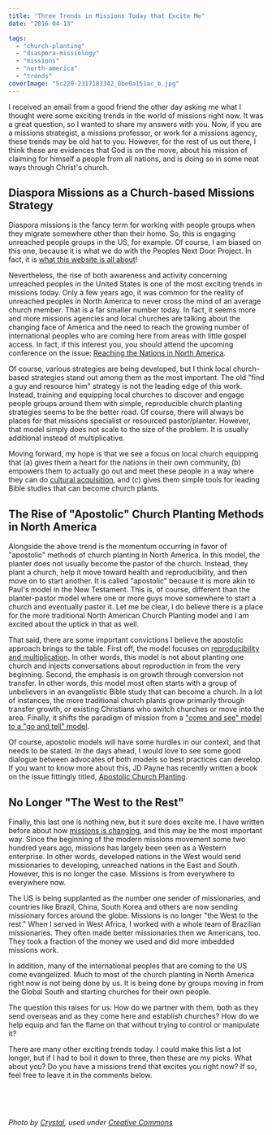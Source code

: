```yaml
---
title: "Three Trends in Missions Today that Excite Me"
date: "2016-04-13"

tags: 
  - "church-planting"
  - "diaspora-missiology"
  - "missions"
  - "north-america"
  - "trends"
coverImage: "5c220-2317183342_0be0a151ac_b.jpg"
---
```


I received an email from a good friend the other day asking me what I thought were some exciting trends in the world of missions right now. It was a great question, so I wanted to share my answers with you. Now, if you are a missions strategist, a missions professor, or work for a missions agency, these trends may be old hat to you. However, for the rest of us out there, I think these are evidences that God is on the move, about his mission of claiming for himself a people from all nations, and is doing so in some neat ways through Christ's church.

## **Diaspora Missions as a Church-based Missions Strategy**

Diaspora missions is the fancy term for working with people groups when they migrate somewhere other than their home. So, this is engaging unreached people groups in the US, for example. Of course, I am biased on this one, because it is what we do with the Peoples Next Door Project. In fact, it is [what this website is all about](http://blog.keelancook.com/2015/08/introducing-the-peoples-next-door-blog.html)!

Nevertheless, the rise of both awareness and activity concerning unreached peoples in the United States is one of the most exciting trends in missions today. Only a few years ago, it was common for the reality of unreached peoples in North America to never cross the mind of an average church member. That is a far smaller number today. In fact, it seems more and more missions agencies and local churches are talking about the changing face of America and the need to reach the growing number of international peoples who are coming here from areas with little gospel access. In fact, if this interest you, you should attend the upcoming conference on the issue: [Reaching the Nations in North America](http://www.ncbaptist.org/index.php?id=1898).

Of course, various strategies are being developed, but I think local church-based strategies stand out among them as the most important. The old "find a guy and resource him" strategy is not the leading edge of this work. Instead, training and equipping local churches to discover and engage people groups around them with simple, reproducible church planting strategies seems to be the better road. Of course, there will always be places for that missions specialist or resourced pastor/planter. However, that model simply does not scale to the size of the problem. It is usually additional instead of multiplicative.

Moving forward, my hope is that we see a focus on local church equipping that (a) gives them a heart for the nations in their own community, (b) empowers them to actually go out and meet these people in a way where they can do [cultural acquisition](http://blog.keelancook.com/tag/cultural-acquisition), and (c) gives them simple tools for leading Bible studies that can become church plants.

## **The Rise of "Apostolic" Church Planting Methods in North America**

Alongside the above trend is the momentum occurring in favor of "apostolic" methods of church planting in North America. In this model, the planter does not usually become the pastor of the church. Instead, they plant a church, help it move toward health and reproducibility, and then move on to start another. It is called "apostolic" because it is more akin to Paul's model in the New Testament. This is, of course, different than the planter-pastor model where one or more guys move somewhere to start a church and eventually pastor it. Let me be clear, I do believe there is a place for the more traditional North American Church Planting model and I am excited about the uptick in that as well.

That said, there are some important convictions I believe the apostolic approach brings to the table. First off, the model focuses on [reproducibility and multiplication](http://blog.keelancook.com/2015/10/a-multiplication-mindset-the-ministry-paradigm-your-church-may-be-missing.html). In other words, this model is not about planting one church and injects conversations about reproduction in from the very beginning. Second, the emphasis is on growth through conversion not transfer. In other words, this model most often starts with a group of unbelievers in an evangelistic Bible study that can become a church. In a lot of instances, the more traditional church plants grow primarily through transfer growth, or existing Christians who switch churches or move into the area. Finally, it shifts the paradigm of mission from a ["come and see" model to a "go and tell" model](http://blog.keelancook.com/2015/10/culture-is-like-an-iceberg-and-that-effects-your-ministry.html).

Of course, apostolic models will have some hurdles in our context, and that needs to be stated. In the days ahead, I would love to see some good dialogue between advocates of both models so best practices can develop. If you want to know more about this, JD Payne has recently written a book on the issue fittingly titled, [Apostolic Church Planting](http://www.amazon.com/gp/product/B017T4FBDU/ref=dp-kindle-redirect?ie=UTF8&btkr=1).

## **No Longer "The West to the Rest"**

Finally, this last one is nothing new, but it sure does excite me. I have written before about how [missions is changing](http://blog.keelancook.com/2015/10/missions-is-changing-and-we-need-to-keep-up.html), and this may be the most important way. Since the beginning of the modern missions movement some two hundred years ago, missions has largely been seen as a Western enterprise. In other words, developed nations in the West would send missionaries to developing, unreached nations in the East and South. However, this is no longer the case. Missions is from everywhere to everywhere now.

The US is being supplanted as the number one sender of missionaries, and countries like Brazil, China, South Korea and others are now sending missionary forces around the globe. Missions is no longer "the West to the rest." When I served in West Africa, I worked with a whole team of Brazilian missionaries. They often made better missionaries then we Americans, too. They took a fraction of the money we used and did more imbedded missions work.

In addition, many of the international peoples that are coming to the US come evangelized. Much to most of the church planting in North America right now is not being done by us. It is being done by groups moving in from the Global South and starting churches for their own people.

The question this raises for us: How do we partner with them, both as they send overseas and as they come here and establish churches? How do we help equip and fan the flame on that without trying to control or manipulate it?

There are many other exciting trends today. I could make this list a lot longer, but if I had to boil it down to three, then these are my picks. What about you? Do you have a missions trend that excites you right now? If so, feel free to leave it in the comments below.

 

 

_Photo by [Crystal](https://www.flickr.com/photos/crystalflickr/ "Go to Crystal's photostream"), used under [Creative Commons](https://creativecommons.org/licenses/by/2.0/)_
